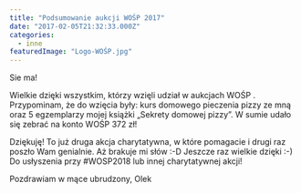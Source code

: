 ```yaml
---
title: "Podsumowanie aukcji WOŚP 2017"
date: "2017-02-05T21:32:33.000Z"
categories: 
  - inne
featuredImage: "Logo-WOŚP.jpg"
---
```


Sie ma!

Wielkie dzięki wszystkim, którzy wzięli udział w aukcjach WOŚP . Przypominam, że do wzięcia były: kurs domowego pieczenia pizzy ze mną oraz 5 egzemplarzy mojej książki „Sekrety domowej pizzy”. W sumie udało się zebrać na konto WOŚP 372 zł!

Dziękuję! To już druga akcja charytatywna, w które pomagacie i drugi raz poszło Wam genialnie. Aż brakuje mi słów :-D Jeszcze raz wielkie dzięki :-) Do usłyszenia przy #WOSP2018 lub innej charytatywnej akcji!

Pozdrawiam w mące ubrudzony, Olek
